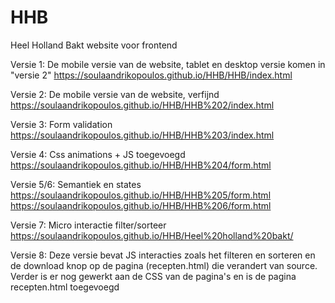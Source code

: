 # HHB
Heel Holland Bakt website voor frontend

Versie 1:
De mobile versie van de website, tablet en desktop versie komen in "versie 2"
https://soulaandrikopoulos.github.io/HHB/HHB/index.html

Versie 2:
De mobile versie van de website, verfijnd
https://soulaandrikopoulos.github.io/HHB/HHB%202/index.html

Versie 3:
Form validation
https://soulaandrikopoulos.github.io/HHB/HHB%203/index.html

Versie 4:
Css animations + JS toegevoegd
https://soulaandrikopoulos.github.io/HHB/HHB%204/form.html

Versie 5/6:
Semantiek en states
https://soulaandrikopoulos.github.io/HHB/HHB%205/form.html
https://soulaandrikopoulos.github.io/HHB/HHB%206/form.html

Versie 7:
Micro interactie filter/sorteer
https://soulaandrikopoulos.github.io/HHB/Heel%20holland%20bakt/

Versie 8:
Deze versie bevat JS interacties zoals het filteren en sorteren en de download knop op de pagina (recepten.html) die verandert van source. Verder is er nog gewerkt aan de CSS van de pagina's en is de pagina recepten.html toegevoegd 

